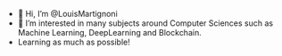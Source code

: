 - 👋 Hi, I’m @LouisMartignoni
- 👀 I’m interested in many subjects around Computer Sciences such as Machine Learning, DeepLearning and Blockchain.
- Learning as much as possible!

<!---
LouisMartignoni/LouisMartignoni is a ✨ special ✨ repository because its `README.md` (this file) appears on your GitHub profile.
You can click the Preview link to take a look at your changes.
--->
